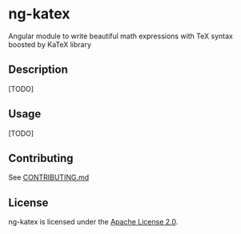 # ng-katex

Angular module to write beautiful math expressions with TeX syntax boosted by KaTeX library

## Description
[TODO]

## Usage
[TODO]

## Contributing

See [CONTRIBUTING.md](CONTRIBUTING.md)

## License

ng-katex is licensed under the [Apache License 2.0](LICENSE).
